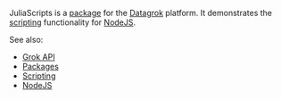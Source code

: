 JuliaScripts is a [package](https://datagrok.ai/help/develop/develop#packages) for the [Datagrok](https://datagrok.ai) platform.
It demonstrates the [scripting](https://datagrok.ai/help/compute/scripting) functionality for [NodeJS](https://nodejs.org/).

See also: 
  * [Grok API](https://datagrok.ai/help/develop/grok-api)
  * [Packages](https://datagrok.ai/help/develop/develop#packages)
  * [Scripting](https://datagrok.ai/help/compute/scripting)
  * [NodeJS](https://nodejs.org/)

